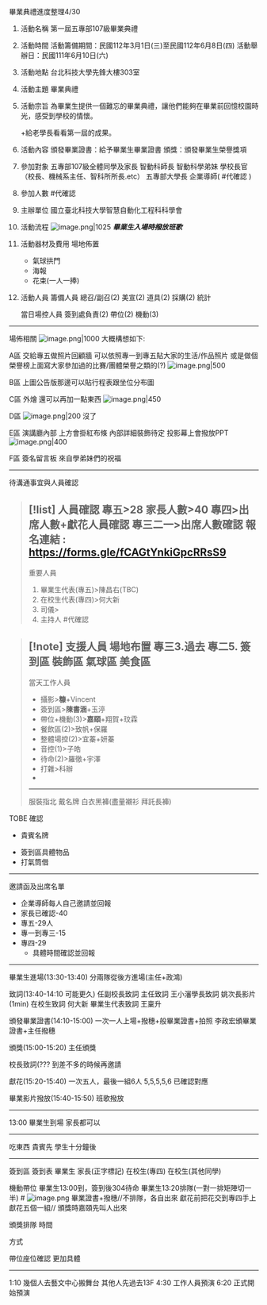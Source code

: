 畢業典禮進度整理4/30


1. 活動名稱 
	第一屆五專部107級畢業典禮
1. 活動時間
	活動籌備期間：民國112年3月1日(三)至民國112年6月8日(四)
	活動舉辦日：民國111年6月10日(六)
1. 活動地點
	台北科技大學先鋒大樓303室
2. 活動主題
	畢業典禮
1. 活動宗旨
	為畢業生提供一個難忘的畢業典禮，讓他們能夠在畢業前回憶校園時光，感受到學校的情懷。
	
	+給老學長看看第一屆的成果。
1. 活動內容
	頒發畢業證書：給予畢業生畢業證書
	頒獎：頒發畢業生榮譽獎項
1. 參加對象
	五專部107級全體同學及家長
	智動科師長
	智動科學弟妹
	學校長官（校長、機械系主任、智科所所長.etc）
	五專部大學長
	企業導師( #代確認 )
1. 參加人數
	#代確認
1. 主辦單位
	國立臺北科技大學智慧自動化工程科科學會
1. 活動流程
	![image.png|1025](https://raw.githubusercontent.com/laudantstolam/imagesource/main/202304301031947.png)
	***畢業生入場時撥放班歌***
	
1. 活動器材及費用
	場地佈置
	- 氣球拱門
	- 海報
	- 花束(一人一捧)
1. 活動人員
	籌備人員
		總召/副召(2)
		美宣(2)
		道具(2)
		採購(2)
		統計
		
	當日場控人員
		簽到處負責(2)
		帶位(2)
		機動(3)

----
場佈相關
![image.png|1000](https://raw.githubusercontent.com/laudantstolam/imagesource/main/202304301015509.png)
大概構想如下:

A區
	交給專五做照片回顧牆
	可以依照專一到專五貼大家的生活/作品照片
	或是做個榮譽榜上面寫大家參加過的比賽/團體榮譽之類的(?)
	![image.png|500](https://raw.githubusercontent.com/laudantstolam/imagesource/main/202304301022648.png)

B區
	上圖公告版那邊可以貼行程表跟坐位分布圖

C區
	外燴
	還可以再加一點東西
	![image.png|450](https://raw.githubusercontent.com/laudantstolam/imagesource/main/202304301027427.png)


D區
	![image.png|200](https://raw.githubusercontent.com/laudantstolam/imagesource/main/202304301026638.png)
	沒了

E區
	演講廳內部
	上方會掛紅布條
	內部詳細裝飾待定
	投影幕上會撥放PPT
	![image.png|400](https://raw.githubusercontent.com/laudantstolam/imagesource/main/202304301028193.png)

F區
	簽名留言板
	來自學弟妹們的祝福

---
待溝通事宜與人員確認

>[!list] 人員確認
>專五>28
>家長人數>40
>專四>出席人數+獻花人員確認
>專三二一>出席人數確認
>報名連結 :　https://forms.gle/fCAGtYnkiGpcRRsS9
>---
>重要人員
>1. 畢業生代表(專五)>陳昌右(TBC)
>2. 在校生代表(專四)>何大新
>3. 司儀>
>4. 主持人 #代確認 

>[!note] 支援人員
>場地布置
>專三3.過去 專二5.
>簽到區
>裝飾區
>氣球區
>美食區
>---
>當天工作人員
>- 攝影>**糠**+Vincent
>- 簽到區>**陳書涵**+玉渟
>- 帶位+機動(3)>**嘉頤**+翔賀+玟霖
>- 餐飲區(2)>致帆+保羅
>- 整體場控(2)>宜蓁+妍蓁
>- 音控(1)>子皓
>- 待命(2)>羅徹+宇澤
>- 打雜>科辦
>- 
>---
>服裝指北
>戴名牌
>白衣黑褲(盡量襯衫 拜託長褲)

TOBE 確認
* 貴賓名牌
- 簽到區具體物品
- 打氣筒借

---
邀請函及出席名單
- 企業導師每人自己邀請並回報
- 家長已確認-40
- 專五-29人
- 專一到專三-15
- 專四-29
	- 具體時間確認並回報

---
畢業生進場(13:30-13:40)
	分兩隊從後方進場(主任+政鴻)

致詞(13:40-14:10 可能更久)
	任副校長致詞
	主任致詞
	王小瀋學長致詞
	姚次長影片 (1min)
	在校生致詞 何大新
	畢業生代表致詞 王稟升

頒發畢業證書(14:10-15:00)
	一次一人上場+撥穗+般畢業證書+拍照
	李政宏頒畢業證書+主任撥穗

頒獎(15:00-15:20)
	主任頒獎

校長致詞(???
	到差不多的時候再邀請

獻花(15:20-15:40)
	一次五人，最後一組6人 5,5,5,5,6
	已確認對應

畢業影片撥放(15:40-15:50)
	班歌撥放

---

13:00 畢業生到場
家長都可以

---

吃東西
	貴賓先
	學生十分鐘後

---

簽到區
	簽到表
		畢業生
		家長(正字標記)
		在校生(專四)
		在校生(其他同學)

機動帶位
	畢業生13:00到，簽到後304待命
	畢業生13:20排隊(一對一排矩陣切一半) #
	![image.png](https://raw.githubusercontent.com/Ash0645/image_remote/main/202306081317556.png)
	畢業證書+撥穗//不排隊，各自出來
	獻花前把花交到專四手上
	獻花五個一組//
	頒獎時嘉頤先叫人出來

頒獎排隊
	時間
	
方式

帶位座位確認
	更加具體
	


---
1:10 幾個人去藝文中心搬舞台 其他人先過去13F
4:30 工作人員預演
6:20 正式開始預演
